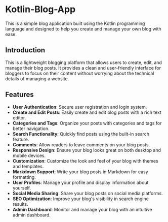 # Kotlin-Blog-App

This is a simple blog application built using the Kotlin programming language and designed to help you create and manage your own blog with ease.

## Introduction

This is a lightweight blogging platform that allows users to create, edit, and manage their blog posts. It provides a clean and user-friendly interface for bloggers to focus on their content without worrying about the technical details of managing a website.

## Features

- **User Authentication**: Secure user registration and login system.
- **Create and Edit Posts**: Easily create and edit blog posts with a rich text editor.
- **Categories and Tags**: Organize your posts with categories and tags for better navigation.
- **Search Functionality**: Quickly find posts using the built-in search feature.
- **Comments**: Allow readers to leave comments on your blog posts.
- **Responsive Design**: Ensure your blog looks great on both desktop and mobile devices.
- **Customization**: Customize the look and feel of your blog with themes and templates.
- **Markdown Support**: Write your blog posts in Markdown for easy formatting.
- **User Profiles**: Manage your profile and display information about yourself.
- **Social Media Sharing**: Share your blog posts on social media platforms.
- **SEO Optimization**: Improve your blog's visibility in search engine results.
- **Admin Dashboard**: Monitor and manage your blog with an intuitive admin dashboard.

